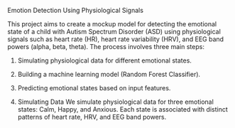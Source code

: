 Emotion Detection Using Physiological Signals


This project aims to create a mockup model for detecting the emotional state of a child with Autism Spectrum Disorder (ASD) using physiological signals such as heart rate (HR), heart rate variability (HRV), and EEG band powers (alpha, beta, theta).
The process involves three main steps:
1. Simulating physiological data for different emotional states.
2. Building a machine learning model (Random Forest Classifier).
3. Predicting emotional states based on input features.

1. Simulating Data
We simulate physiological data for three emotional states: Calm, Happy, and Anxious. Each state is associated with distinct patterns of heart rate, HRV, and EEG band powers.

